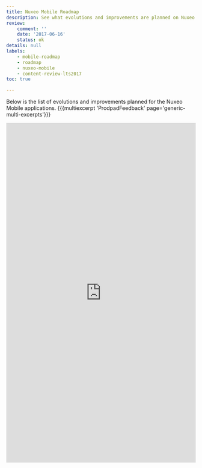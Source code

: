 ```yaml
---
title: Nuxeo Mobile Roadmap
description: See what evolutions and improvements are planned on Nuxeo Mobile
review:
    comment: ''
    date: '2017-06-16'
    status: ok
details: null
labels:
    - mobile-roadmap
    - roadmap
    - nuxeo-mobile
    - content-review-lts2017
toc: true

---
```


Below is the list of evolutions and improvements planned for the Nuxeo Mobile applications.
{{{multiexcerpt 'ProdpadFeedback' page='generic-multi-excerpts'}}}

<iframe src="https://ext.prodpad.com/ext/roadmap/5136621672bb96a4b1d09f8bd29c2759a24bbb9a" height="900" width="100%" frameborder="0"></iframe>
